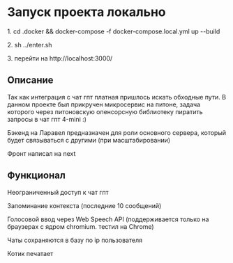 <h1>Запуск проекта локально</h1>

<p>1. cd .docker && docker-compose -f docker-compose.local.yml up --build</p>
<p>2. sh ../enter.sh</p>
<p>3. перейти на http://localhost:3000/</p>

<h2>Описание</h2>

<p>Так как интеграция с чат гпт платная пришлось искать обходные пути. В данном проекте был прикручен микросервис на питоне, задача которого через питоновскую опенсорсную библиотеку пиратить запросы в чат гпт 4-mini :)</p>
<p>Бэкенд на Ларавел предназначен для роли основного сервера, который будет связываться с другими (при масштабировании)</p>
<p>Фронт написал на next</p>

<h2>Функционал</h2>
<p>Неограниченный доступ к чат гпт</p>
<p>Запоминание контекста (последние 10 сообщений)</p>
<p>Голосовой ввод через Web Speech API (поддерживается только на браузерах с ядром chromium. тестил на Chrome)</p>
<p>Чаты сохраняются в базу по ip пользователя</p>
<p>Котик печатает</p>
